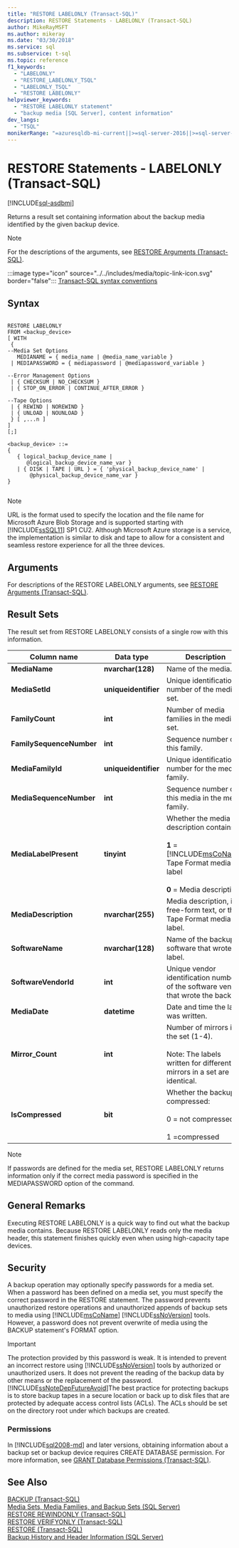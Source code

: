```yaml
---
title: "RESTORE LABELONLY (Transact-SQL)"
description: RESTORE Statements - LABELONLY (Transact-SQL)
author: MikeRayMSFT
ms.author: mikeray
ms.date: "03/30/2018"
ms.service: sql
ms.subservice: t-sql
ms.topic: reference
f1_keywords:
  - "LABELONLY"
  - "RESTORE_LABELONLY_TSQL"
  - "LABELONLY_TSQL"
  - "RESTORE LABELONLY"
helpviewer_keywords:
  - "RESTORE LABELONLY statement"
  - "backup media [SQL Server], content information"
dev_langs:
  - "TSQL"
monikerRange: "=azuresqldb-mi-current||>=sql-server-2016||>=sql-server-linux-2017"
---
```

# RESTORE Statements - LABELONLY (Transact-SQL)

[!INCLUDE[sql-asdbmi](../../includes/applies-to-version/sql-asdbmi.md)]

  Returns a result set containing information about the backup media identified by the given backup device.  
  
> [!NOTE]  
>  For the descriptions of the arguments, see [RESTORE Arguments &#40;Transact-SQL&#41;](../../t-sql/statements/restore-statements-arguments-transact-sql.md).  
  
 :::image type="icon" source="../../includes/media/topic-link-icon.svg" border="false"::: [Transact-SQL syntax conventions](../../t-sql/language-elements/transact-sql-syntax-conventions-transact-sql.md)  
  
## Syntax  
  
```syntaxsql
  
RESTORE LABELONLY   
FROM <backup_device>   
[ WITH   
 {  
--Media Set Options  
   MEDIANAME = { media_name | @media_name_variable }   
 | MEDIAPASSWORD = { mediapassword | @mediapassword_variable }  
  
--Error Management Options  
 | { CHECKSUM | NO_CHECKSUM }   
 | { STOP_ON_ERROR | CONTINUE_AFTER_ERROR }  
  
--Tape Options  
 | { REWIND | NOREWIND }   
 | { UNLOAD | NOUNLOAD }    
 } [ ,...n ]  
]  
[;]  
  
<backup_device> ::=  
{   
   { logical_backup_device_name |  
      @logical_backup_device_name_var }  
   | { DISK | TAPE | URL } = { 'physical_backup_device_name' |  
       @physical_backup_device_name_var }   
}  
  
```  
> [!NOTE] 
> URL is the format used to specify the location and the file name for  Microsoft Azure Blob Storage and is supported starting with [!INCLUDE[ssSQL11](../../includes/sssql11-md.md)] SP1 CU2. Although Microsoft Azure storage is a service, the implementation is similar to disk and tape to allow for a consistent and seamless restore experience for all the three devices.
  
## Arguments  
 For descriptions of the RESTORE LABELONLY arguments, see [RESTORE Arguments &#40;Transact-SQL&#41;](../../t-sql/statements/restore-statements-arguments-transact-sql.md).  
  
## Result Sets  
 The result set from RESTORE LABELONLY consists of a single row with this information.  
  
|Column name|Data type|Description|  
|-----------------|---------------|-----------------|  
|**MediaName**|**nvarchar(128)**|Name of the media.|  
|**MediaSetId**|**uniqueidentifier**|Unique identification number of the media set.|  
|**FamilyCount**|**int**|Number of media families in the media set.|  
|**FamilySequenceNumber**|**int**|Sequence number of this family.|  
|**MediaFamilyId**|**uniqueidentifier**|Unique identification number for the media family.|  
|**MediaSequenceNumber**|**int**|Sequence number of this media in the media family.|  
|**MediaLabelPresent**|**tinyint**|Whether the media description contains:<br /><br /> **1** = [!INCLUDE[msCoName](../../includes/msconame-md.md)] Tape Format media label<br /><br /> **0** = Media description|  
|**MediaDescription**|**nvarchar(255)**|Media description, in free-form text, or the Tape Format media label.|  
|**SoftwareName**|**nvarchar(128)**|Name of the backup software that wrote the label.|  
|**SoftwareVendorId**|**int**|Unique vendor identification number of the software vendor that wrote the backup.|  
|**MediaDate**|**datetime**|Date and time the label was written.|  
|**Mirror_Count**|**int**|Number of mirrors in the set (1-4).<br /><br /> Note: The labels written for different mirrors in a set are identical.|  
|**IsCompressed**|**bit**|Whether the backup is compressed:<br /><br /> 0 = not compressed<br /><br /> 1 =compressed|  
  
> [!NOTE]  
>  If passwords are defined for the media set, RESTORE LABELONLY returns information only if the correct media password is specified in the MEDIAPASSWORD option of the command.  
  
## General Remarks  
 Executing RESTORE LABELONLY is a quick way to find out what the backup media contains. Because RESTORE LABELONLY reads only the media header, this statement finishes quickly even when using high-capacity tape devices.  
  
## Security  
 A backup operation may optionally specify passwords for a media set. When a password has been defined on a media set, you must specify the correct password in the RESTORE statement. The password prevents unauthorized restore operations and unauthorized appends of backup sets to media using [!INCLUDE[msCoName](../../includes/msconame-md.md)] [!INCLUDE[ssNoVersion](../../includes/ssnoversion-md.md)] tools. However, a password does not prevent overwrite of media using the BACKUP statement's FORMAT option.  
  
> [!IMPORTANT]  
>  The protection provided by this password is weak. It is intended to prevent an incorrect restore using [!INCLUDE[ssNoVersion](../../includes/ssnoversion-md.md)] tools by authorized or unauthorized users. It does not prevent the reading of the backup data by other means or the replacement of the password. [!INCLUDE[ssNoteDepFutureAvoid](../../includes/ssnotedepfutureavoid-md.md)]The best practice for protecting backups is to store backup tapes in a secure location or back up to disk files that are protected by adequate access control lists (ACLs). The ACLs should be set on the directory root under which backups are created.  
  
### Permissions  
 In [!INCLUDE[sql2008-md](../../includes/sql2008-md.md)] and later versions, obtaining information about a backup set or backup device requires CREATE DATABASE permission. For more information, see [GRANT Database Permissions &#40;Transact-SQL&#41;](../../t-sql/statements/grant-database-permissions-transact-sql.md).  
  
## See Also  
 [BACKUP &#40;Transact-SQL&#41;](../../t-sql/statements/backup-transact-sql.md)   
 [Media Sets, Media Families, and Backup Sets &#40;SQL Server&#41;](../../relational-databases/backup-restore/media-sets-media-families-and-backup-sets-sql-server.md)   
 [RESTORE REWINDONLY &#40;Transact-SQL&#41;](../../t-sql/statements/restore-statements-rewindonly-transact-sql.md)   
 [RESTORE VERIFYONLY &#40;Transact-SQL&#41;](../../t-sql/statements/restore-statements-verifyonly-transact-sql.md)   
 [RESTORE &#40;Transact-SQL&#41;](../../t-sql/statements/restore-statements-transact-sql.md)   
 [Backup History and Header Information &#40;SQL Server&#41;](../../relational-databases/backup-restore/backup-history-and-header-information-sql-server.md)  
  
  

